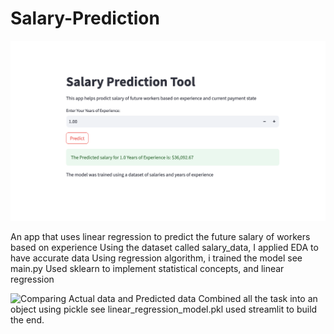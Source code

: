 # Salary-Prediction
![Front End of App](https://github.com/chumeh/Salary-Prediction/blob/main/Screenshot%202024-11-17%20at%208.45.49%20PM.png)

An app that uses linear regression to predict the future salary of workers based on experience
Using the dataset called salary_data, I applied EDA to have accurate data
Using regression algorithm, i trained the model see main.py
Used  sklearn to implement statistical concepts, and linear regression

![Comparing Actual data and Predicted data]()
Combined all the task into an object using pickle see linear_regression_model.pkl
used streamlit to build the end.


